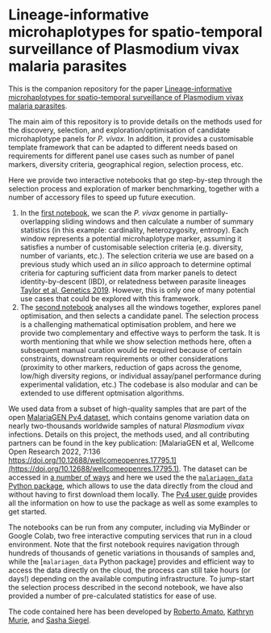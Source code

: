# Lineage-informative microhaplotypes for spatio-temporal surveillance of Plasmodium vivax malaria parasites

This is the companion repository for the paper [Lineage-informative microhaplotypes for spatio-temporal surveillance of Plasmodium vivax malaria parasites](https://www.medrxiv.org/content/10.1101/2023.03.13.23287179v1).

The main aim of this repository is to provide details on the methods used for the discovery, selection, and exploration/optimisation of candidate microhaplotype panels for _P. vivax_. In addition, it provides a customisable template framework that can be adapted to different needs based on requirements for different panel use cases such as number of panel markers, diversity criteria, geographical region, selection process, etc.

Here we provide two interactive notebooks that go step-by-step through the selection process and exploration of marker benchmarking, together with a number of accessory files to speed up future execution. 
1. In the [first notebook](notebooks/1_evaluating_marker_candidates.ipynb), we scan the _P. vivax_ genome in partially-overlapping sliding windows and then calculate a number of summary statistics (in this example: cardinality, heterozygosity, entropy). Each window represents a potential microhaplotype marker, assuming it satisfies a number of customisable selection criteria (e.g. diversity, number of variants, etc.). The selection criteria we use are based on a previous study which used an _in silico_ approach to determine optimal criteria for capturing sufficient data from marker panels to detect identity-by-descent (IBD), or relatedness between parasite lineages [Taylor et al, Genetics 2019](10.1534/genetics.119.302120). However, this is only one of many potential use cases that could be explored with this framework. 
1. The [second notebook](notebooks/2_selection_from_microhaplotype_candidates.ipynb) analyses all the windows together, explores panel optimisation, and then selects a candidate panel. The selection process is a challenging mathematical optimisation problem, and here we provide two complementary and effective ways to perform the task. It is worth mentioning that while we show selection methods here, often a subsequent manual curation would be required because of certain constraints, downstream requirements or other considerations (proximity to other markers, reduction of gaps across the genome, low/high diversity regions, or individual assay/panel performance during experimental validation, etc.) The codebase is also modular and can be extended to use different optmisation algorithms.

We used data from a subset of high-quality samples that are part of the open [MalariaGEN Pv4 dataset](https://www.malariagen.net/resource/30), which contains genome variation data on nearly two-thousands worldwide samples of natural _Plasmodium vivax_ infections. Details on this project, the methods used, and all contributing partners can be found in the key publication: [MalariaGEN et al, Wellcome Open Research 2022, 7:136 https://doi.org/10.12688/wellcomeopenres.17795.1](https://doi.org/10.12688/wellcomeopenres.17795.1). The dataset can be accessed in [a number of ways](https://new_malariagen.staging.sanger.ac.uk/resource/30/) and here we used the the [`malariagen_data` Python package](https://github.com/malariagen/malariagen-data-python), which allows to use the data directly from the cloud and without having to first download them locally. The [Pv4 user guide](https://malariagen.github.io/parasite-data/pv4/Data_access.html) provides all the information on how to use the package as well as some examples to get started.

The notebooks can be run from any computer, including via MyBinder or Google Colab, two free interactive computing services that run in a cloud environment. Note that the first notebook requires navigation through hundreds of thousands of genetic variations in thousands of samples and, while the [`malariagen_data` Python package] provides and efficient way to access the data directly on the cloud, the process can still take hours (or days!) depending on the available computing infrastructure. To jump-start the selection process described in the second notebook, we have also provided a number of pre-calculated statistics for ease of use.

The code contained here has been developed by [Roberto Amato](https://github.com/roamato), [Kathryn Murie](https://github.com/kathryn1995), and [Sasha Siegel](https://github.com/svsiegel).